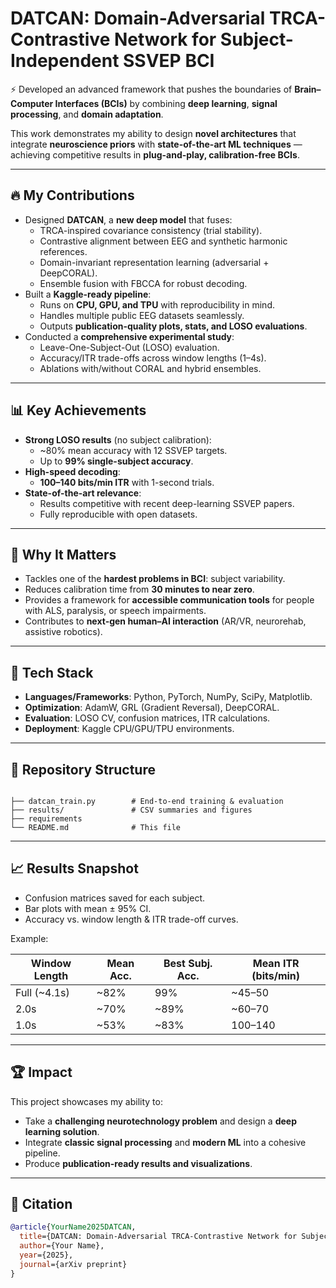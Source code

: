 # DATCAN: Domain-Adversarial TRCA-Contrastive Network for Subject-Independent SSVEP BCI

⚡ Developed an advanced framework that pushes the boundaries of **Brain–Computer Interfaces (BCIs)** by combining **deep learning**, **signal processing**, and **domain adaptation**.

This work demonstrates my ability to design **novel architectures** that integrate **neuroscience priors** with **state-of-the-art ML techniques** — achieving competitive results in **plug-and-play, calibration-free BCIs**.

---

## 🔥 My Contributions
- Designed **DATCAN**, a **new deep model** that fuses:
  - TRCA-inspired covariance consistency (trial stability).
  - Contrastive alignment between EEG and synthetic harmonic references.
  - Domain-invariant representation learning (adversarial + DeepCORAL).
  - Ensemble fusion with FBCCA for robust decoding.
- Built a **Kaggle-ready pipeline**:  
  - Runs on **CPU, GPU, and TPU** with reproducibility in mind.  
  - Handles multiple public EEG datasets seamlessly.  
  - Outputs **publication-quality plots, stats, and LOSO evaluations**.
- Conducted a **comprehensive experimental study**:  
  - Leave-One-Subject-Out (LOSO) evaluation.  
  - Accuracy/ITR trade-offs across window lengths (1–4s).  
  - Ablations with/without CORAL and hybrid ensembles.

---

## 📊 Key Achievements
- **Strong LOSO results** (no subject calibration):  
  - ~80% mean accuracy with 12 SSVEP targets.  
  - Up to **99% single-subject accuracy**.  
- **High-speed decoding**:  
  - **100–140 bits/min ITR** with 1-second trials.  
- **State-of-the-art relevance**:  
  - Results competitive with recent deep-learning SSVEP papers.  
  - Fully reproducible with open datasets.

---

## 🧠 Why It Matters
- Tackles one of the **hardest problems in BCI**: subject variability.  
- Reduces calibration time from **30 minutes to near zero**.  
- Provides a framework for **accessible communication tools** for people with ALS, paralysis, or speech impairments.  
- Contributes to **next-gen human–AI interaction** (AR/VR, neurorehab, assistive robotics).

---

## 🚀 Tech Stack
- **Languages/Frameworks**: Python, PyTorch, NumPy, SciPy, Matplotlib.  
- **Optimization**: AdamW, GRL (Gradient Reversal), DeepCORAL.  
- **Evaluation**: LOSO CV, confusion matrices, ITR calculations.  
- **Deployment**: Kaggle CPU/GPU/TPU environments.

---

## 📂 Repository Structure
```

├── datcan_train.py        # End-to-end training & evaluation
├── results/               # CSV summaries and figures
├── requirements
└── README.md              # This file

````

---

## 📈 Results Snapshot
- Confusion matrices saved for each subject.
- Bar plots with mean ± 95% CI.
- Accuracy vs. window length & ITR trade-off curves.

Example:

| Window Length | Mean Acc. | Best Subj. Acc. | Mean ITR (bits/min) |
|---------------|-----------|-----------------|----------------------|
| Full (~4.1s)  | ~82%      | 99%             | ~45–50              |
| 2.0s          | ~70%      | ~89%            | ~60–70              |
| 1.0s          | ~53%      | ~83%            | 100–140             |

---

## 🏆 Impact
This project showcases my ability to:
- Take a **challenging neurotechnology problem** and design a **deep learning solution**.  
- Integrate **classic signal processing** and **modern ML** into a cohesive pipeline.  
- Produce **publication-ready results and visualizations**.  

---

## 📖 Citation
```bibtex
@article{YourName2025DATCAN,
  title={DATCAN: Domain-Adversarial TRCA-Contrastive Network for Subject-Independent SSVEP BCI},
  author={Your Name},
  year={2025},
  journal={arXiv preprint}
}
````
